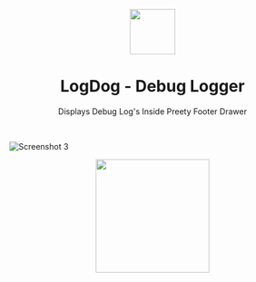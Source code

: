 
<center>
  <p align="center"><img align="center" src="https://i.imgur.com/lK38qkX.png" width="80"></p>
  <h1 align="center">LogDog - Debug Logger</h1>
  <p align="center"> Displays Debug Log's Inside Preety Footer Drawer </p>
</center>

<br>

![Screenshot 3](https://i.imgur.com/xEep7GU.png)

<p align="center"><img align="center" src="https://phil-isherwood.co.uk/wp-content/uploads/2020/12/WordPress-logotype-alternative-300x162.png" width="200"></p>
